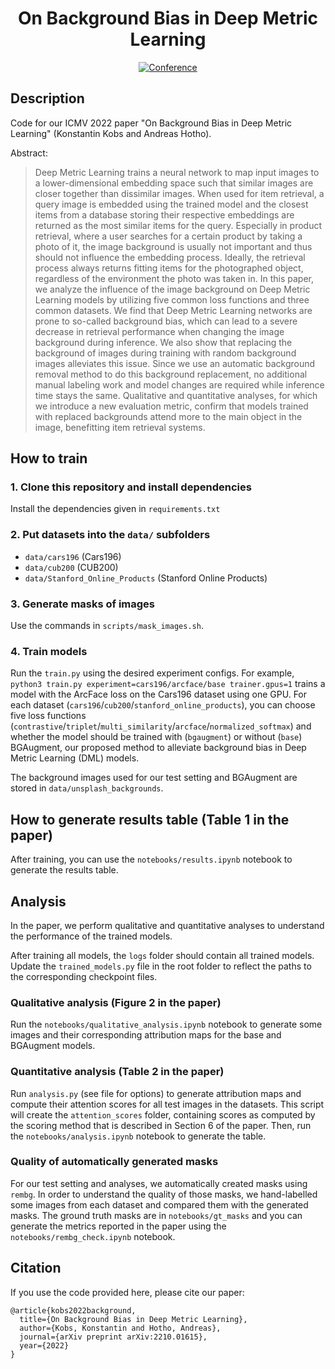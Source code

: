 <div align="center">

# On Background Bias in Deep Metric Learning

[![Conference](http://img.shields.io/badge/ICMV-2022-F77A4B.svg)](http://icmv.org/)

</div>

## Description

Code for our ICMV 2022 paper "On Background Bias in Deep Metric Learning" (Konstantin Kobs and Andreas Hotho).

Abstract:
>Deep Metric Learning trains a neural network to map input images to a lower-dimensional embedding space such that similar images are closer together than dissimilar images.
>When used for item retrieval, a query image is embedded using the trained model and the closest items from a database storing their respective embeddings are returned as the most similar items for the query.
>Especially in product retrieval, where a user searches for a certain product by taking a photo of it, the image background is usually not important and thus should not influence the embedding process.
>Ideally, the retrieval process always returns fitting items for the photographed object, regardless of the environment the photo was taken in.
>In this paper, we analyze the influence of the image background on Deep Metric Learning models by utilizing five common loss functions and three common datasets.
>We find that Deep Metric Learning networks are prone to so-called background bias, which can lead to a severe decrease in retrieval performance when changing the image background during inference.
>We also show that replacing the background of images during training with random background images alleviates this issue.
>Since we use an automatic background removal method to do this background replacement, no additional manual labeling work and model changes are required while inference time stays the same.
>Qualitative and quantitative analyses, for which we introduce a new evaluation metric, confirm that models trained with replaced backgrounds attend more to the main object in the image, benefitting item retrieval systems.


## How to train

### 1. Clone this repository and install dependencies
Install the dependencies given in `requirements.txt`

### 2. Put datasets into the `data/` subfolders
- `data/cars196` (Cars196)
- `data/cub200` (CUB200)
- `data/Stanford_Online_Products` (Stanford Online Products)

### 3. Generate masks of images
Use the commands in `scripts/mask_images.sh`.

### 4. Train models
Run the `train.py` using the desired experiment configs.
For example, `python3 train.py experiment=cars196/arcface/base trainer.gpus=1` trains a model with the ArcFace loss on the Cars196 dataset using one GPU.
For each dataset (`cars196`/`cub200`/`stanford_online_products`), you can choose five loss functions (`contrastive`/`triplet`/`multi_similarity`/`arcface`/`normalized_softmax`) and whether the model should be trained with (`bgaugment`) or without (`base`) BGAugment, our proposed method to alleviate background bias in Deep Metric Learning (DML) models.

The background images used for our test setting and BGAugment are stored in `data/unsplash_backgrounds`.

## How to generate results table (Table 1 in the paper)

After training, you can use the `notebooks/results.ipynb` notebook to generate the results table.

## Analysis

In the paper, we perform qualitative and quantitative analyses to understand the performance of the trained models.

After training all models, the `logs` folder should contain all trained models.
Update the `trained_models.py` file in the root folder to reflect the paths to the corresponding checkpoint files.

### Qualitative analysis (Figure 2 in the paper)
Run the `notebooks/qualitative_analysis.ipynb` notebook to generate some images and their corresponding attribution maps for the base and BGAugment models.

### Quantitative analysis (Table 2 in the paper)
Run `analysis.py` (see file for options) to generate attribution maps and compute their attention scores for all test images in the datasets.
This script will create the `attention_scores` folder, containing scores as computed by the scoring method that is described in Section 6 of the paper.
Then, run the `notebooks/analysis.ipynb` notebook to generate the table.

### Quality of automatically generated masks
For our test setting and analyses, we automatically created masks using `rembg`.
In order to understand the quality of those masks, we hand-labelled some images from each dataset and compared them with the generated masks.
The ground truth masks are in `notebooks/gt_masks` and you can generate the metrics reported in the paper using the `notebooks/rembg_check.ipynb` notebook.


## Citation
If you use the code provided here, please cite our paper:

```
@article{kobs2022background,
  title={On Background Bias in Deep Metric Learning},
  author={Kobs, Konstantin and Hotho, Andreas},
  journal={arXiv preprint arXiv:2210.01615},
  year={2022}
}
```
